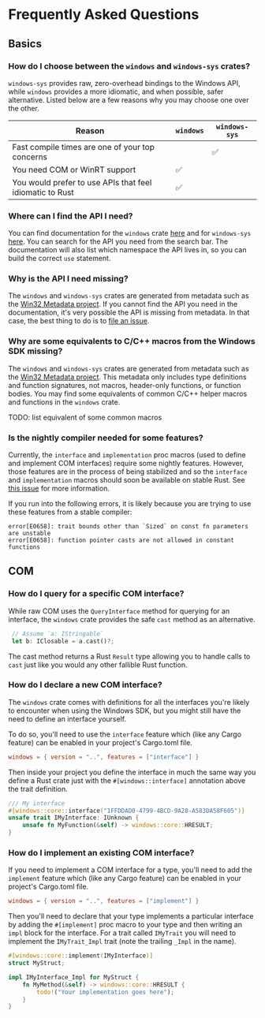 # Frequently Asked Questions

## Basics

### How do I choose between the `windows` and `windows-sys` crates?

`windows-sys` provides raw, zero-overhead bindings to the Windows API, while `windows` provides a more idiomatic, and when possible, safer alternative. Listed below are a few reasons why you may choose one over the other.

| Reason | `windows` | `windows-sys`|
| --- | --- | --- |
| Fast compile times are one of your top concerns | | ✅ |
| You need COM or WinRT support | ✅ | |
| You would prefer to use APIs that feel idiomatic to Rust | ✅ | |

### Where can I find the API I need?

You can find documentation for the `windows` crate [here](https://microsoft.github.io/windows-docs-rs) and for `windows-sys` [here](https://docs.rs/windows-sys). You can search for the API you need from the search bar. The documentation will also list which namespace the API lives in, so you can build the correct `use` statement.

### Why is the API I need missing?

The `windows` and `windows-sys` crates are generated from metadata such as the [Win32 Metadata project](https://github.com/microsoft/win32metadata). If you cannot find the API you need in the documentation, it's very possible the API is missing from metadata. In that case, the best thing to do is to [file an issue](https://github.com/microsoft/win32metadata/issues/new).

### Why are some equivalents to C/C++ macros from the Windows SDK missing?

The `windows` and `windows-sys` crates are generated from metadata such as the [Win32 Metadata project](https://github.com/microsoft/win32metadata). This metadata only includes type definitions and function signatures, not macros, header-only functions, or function bodies. You may find some equivalents of common C/C++ helper macros and functions in the `windows` crate.

TODO: list equivalent of some common macros

### Is the nightly compiler needed for some features?

Currently, the `interface` and `implementation` proc macros (used to define and implement COM interfaces) require some nightly features. However, those features are in the process of being stabilized and so the `interface` and `implementation` macros should soon be available on stable Rust. See [this issue](https://github.com/microsoft/windows-rs/issues/1523) for more information.

If you run into the following errors, it is likely because you are trying to use these features from a stable compiler:

```
error[E0658]: trait bounds other than `Sized` on const fn parameters are unstable
error[E0658]: function pointer casts are not allowed in constant functions
```

## COM

### How do I query for a specific COM interface?

While raw COM uses the `QueryInterface` method for querying for an interface, the `windows` crate provides the safe `cast` method as an alternative.

```rust
 // Assume `a: IStringable`
 let b: IClosable = a.cast()?;
```

The cast method returns a Rust `Result` type allowing you to handle calls to `cast` just like you would any other fallible Rust function.

### How do I declare a new COM interface?

The `windows` crate comes with definitions for all the interfaces you're likely to encounter when using the Windows SDK, but you might still have the need to define an interface yourself.

To do so, you'll need to use the `interface` feature which (like any Cargo feature) can be enabled in your project's Cargo.toml file.

```toml
windows = { version = "..", features = ["interface"] }
```

Then inside your project you define the interface in much the same way you define a Rust crate just with the `#[windows::interface]` annotation above the trait definition.

```rust
/// My interface
#[windows::core::interface("1FFDDAD0-4799-4BCD-9A28-A583DA58F605")]
unsafe trait IMyInterface: IUnknown {
    unsafe fn MyFunction(&self) -> windows::core::HRESULT;
}
```

### How do I implement an existing COM interface?

If you need to implement a COM interface for a type, you'll need to add the `implement` feature which (like any Cargo feature) can be enabled in your project's Cargo.toml file.

```toml
windows = { version = "..", features = ["implement"] }
```

Then you'll need to declare that your type implements a particular interface by adding the `#[implement]` proc macro to your type and then writing an `impl` block for the interface. For a trait called `IMyTrait` you will need to implement the `IMyTrait_Impl` trait (note the trailing `_Impl` in the name).

```rust
#[windows::core::implement(IMyInterface)]
struct MyStruct;

impl IMyInterface_Impl for MyStruct {
    fn MyMethod(&self) -> windows::core::HRESULT {
        todo!("Your implementation goes here");
    }
}
```
